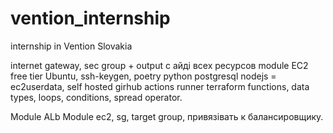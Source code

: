 # vention_internship
internship in Vention Slovakia


internet gateway, sec group + output с айді всех ресурсов
module EC2 free tier Ubuntu, ssh-keygen, poetry python postgresql nodejs = ec2userdata, self hosted girhub actions runner
terraform functions, data types, loops, conditions, spread operator.

Module ALb
Module ec2, sg, target group, привязівать к балансировщику.
